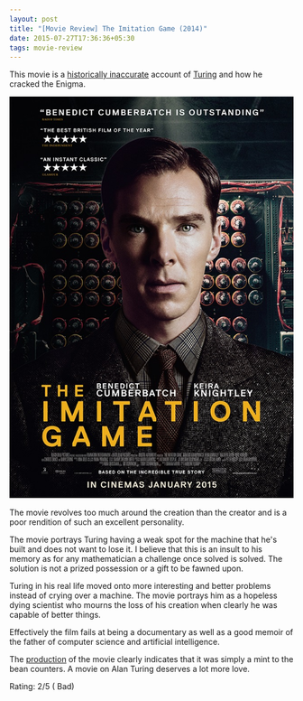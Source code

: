 ```yaml
---
layout: post
title: "[Movie Review] The Imitation Game (2014)"
date: 2015-07-27T17:36:36+05:30
tags: movie-review
---
```


This movie is a [historically inaccurate](https://en.wikipedia.org/wiki/The_Imitation_Game#Accuracy) account of [Turing](http://en.wikipedia.org/wiki/Alan_Turing) and how he cracked the Enigma.

![The Imitation Game (2014);The Imitation Game (2014)](/img/movie-poster-the-imitation-game.jpg)

The movie revolves too much around the creation than the creator and is a poor rendition of such an excellent personality.

The movie portrays Turing having a weak spot for the machine that he's built and does not want to lose it.
I believe that this is an insult to his memory as for any mathematician a challenge once solved is solved.
The solution is not a prized possession or a gift to be fawned upon.

Turing in his real life moved onto more interesting and better problems instead of crying over a machine.
The movie portrays him as a hopeless dying scientist who mourns the loss of his creation when clearly he was capable of better things.

Effectively the film fails at being a documentary as well as a good memoir of the father of computer science and artificial intelligence.

The [production](https://en.wikipedia.org/wiki/The_Imitation_Game#Production) of the movie clearly indicates that it was simply a mint to the bean counters.
A movie on Alan Turing deserves a lot more love.

Rating: 2/5 ( Bad)
